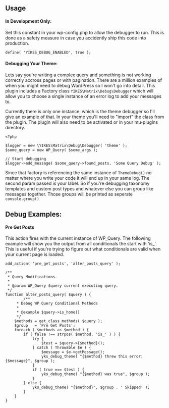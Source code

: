 ## Usage

#### In Development Only:
Set this constant in your wp-config.php to allow the debugger to run. This is done as a safety measure in case you accidently ship this code into production.

```
define( 'YIKES_DEBUG_ENABLED', true );
```

#### Debugging Your Theme:
Lets say you're writing a complex query and something is not working correctly accross pages or with pagination. There are a million examples of when you might need to debug WordPress so I won't go into detail. This plugin includes a Factory class `YIKES\Matrix\Debug\Debugger` which will allow you to choose a single instance of an error log to add your messages to.

Currently there is only one instance, which is the theme debugger so I'll give an example of that. In your theme you'll need to "import" the class from the plugin. The plugin will also need to be activated or in your mu-plugins directory.

```
<?php

$logger = new \YIKES\Matrix\Debug\Debugger( 'theme' );
$some_query = new WP_Query( $some_args );

// Start debugging
$logger->add_message( $some_query->found_posts, 'Some Query Debug' );
```

Since that factory is referencing the same instance of `ThemeDebug()` no matter where you write your code it will end up in your same log. The second param passed is your label. So if you're debugging taxonomy templates and custom post types and whatever else you can group like messages together. Those groups will be printed as seperate `console.group()`

## Debug Examples:

#### Pre Get Posts
This action fires with the current instance of WP_Query. The following example will show you the output from all conditionals the start with 'is_'. This is useful if you're trying to figure out what conditionals are valid when your current page is loaded.

```
add_action( 'pre_get_posts', 'alter_posts_query' );

/**
 * Query Modifications.
 *
 * @param WP_Query $query current executing query.
 */
function alter_posts_query( $query ) {
    	/**
	 * Debug WP Query Conditional Methods
	 *
	 * @example $query->is_home()
	 */
	$methods = get_class_methods( $query );
	$group   = 'Pre Get Posts';
	foreach ( $methods as $method ) {
		if ( false !== strpos( $method, 'is_' ) ) {
			try {
				$test = $query->{$method}();
			} catch ( Throwable $e ) {
				$message = $e->getMessage();
				yks_debug_theme( "{$method} threw this error: {$message}", $group );
			}
			if ( true === $test ) {
				yks_debug_theme( "{$method} was true", $group );
			}
		} else {
			yks_debug_theme( "{$method}", $group . ' Skipped' );
		}
	}
}
```

